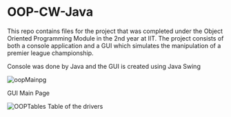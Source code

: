 # OOP-CW-Java
This repo contains files for the project that was completed under the Object Oriented Programming Module in the 2nd year at IIT. The project consists of both a console application and a GUI which simulates the manipulation of a premier league championship.

Console was done by Java and the GUI is created using Java Swing


![oopMainpg](https://user-images.githubusercontent.com/85722503/158950848-6ae38a71-ae72-45db-9e81-be07bd11a4c7.jpg)

GUI Main Page 


![OOPTables](https://user-images.githubusercontent.com/85722503/158950908-db00c602-095f-4f73-a0b3-8ab403297782.jpg)
Table of the drivers 
